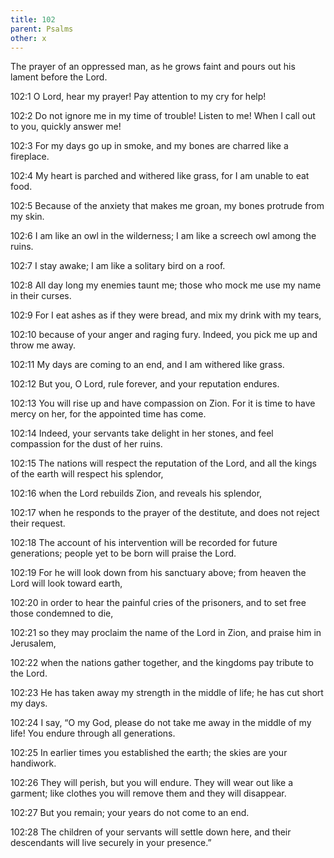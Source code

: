 ```yaml
---
title: 102
parent: Psalms
other: x
---
```



The prayer of an oppressed man, as he grows faint and pours out his lament before the Lord.


<a name="102:1">102:1</a> O Lord, hear my prayer!
Pay attention to my cry for help!

<a name="102:2">102:2</a> Do not ignore me in my time of trouble!
Listen to me!
When I call out to you, quickly answer me!

<a name="102:3">102:3</a> For my days go up in smoke,
and my bones are charred like a fireplace.

<a name="102:4">102:4</a> My heart is parched and withered like grass,
for I am unable to eat food.

<a name="102:5">102:5</a> Because of the anxiety that makes me groan,
my bones protrude from my skin.

<a name="102:6">102:6</a> I am like an owl in the wilderness;
I am like a screech owl among the ruins.

<a name="102:7">102:7</a> I stay awake;
I am like a solitary bird on a roof.

<a name="102:8">102:8</a> All day long my enemies taunt me;
those who mock me use my name in their curses.

<a name="102:9">102:9</a> For I eat ashes as if they were bread,
and mix my drink with my tears,

<a name="102:10">102:10</a> because of your anger and raging fury.
Indeed, you pick me up and throw me away.

<a name="102:11">102:11</a> My days are coming to an end,
and I am withered like grass.

<a name="102:12">102:12</a> But you, O Lord, rule forever,
and your reputation endures.

<a name="102:13">102:13</a> You will rise up and have compassion on Zion.
For it is time to have mercy on her,
for the appointed time has come.

<a name="102:14">102:14</a> Indeed, your servants take delight in her stones,
and feel compassion for the dust of her ruins.

<a name="102:15">102:15</a> The nations will respect the reputation of the Lord,
and all the kings of the earth will respect his splendor,

<a name="102:16">102:16</a> when the Lord rebuilds Zion,
and reveals his splendor,

<a name="102:17">102:17</a> when he responds to the prayer of the destitute,
and does not reject their request.

<a name="102:18">102:18</a> The account of his intervention will be recorded for future generations;
people yet to be born will praise the Lord.

<a name="102:19">102:19</a> For he will look down from his sanctuary above;
from heaven the Lord will look toward earth,

<a name="102:20">102:20</a> in order to hear the painful cries of the prisoners,
and to set free those condemned to die,

<a name="102:21">102:21</a> so they may proclaim the name of the Lord in Zion,
and praise him in Jerusalem,

<a name="102:22">102:22</a> when the nations gather together,
and the kingdoms pay tribute to the Lord.

<a name="102:23">102:23</a> He has taken away my strength in the middle of life;
he has cut short my days.

<a name="102:24">102:24</a> I say, “O my God, please do not take me away in the middle of my life!
You endure through all generations.

<a name="102:25">102:25</a> In earlier times you established the earth;
the skies are your handiwork.

<a name="102:26">102:26</a> They will perish,
but you will endure.
They will wear out like a garment;
like clothes you will remove them and they will disappear.

<a name="102:27">102:27</a> But you remain;
your years do not come to an end.

<a name="102:28">102:28</a> The children of your servants will settle down here,
and their descendants will live securely in your presence.”